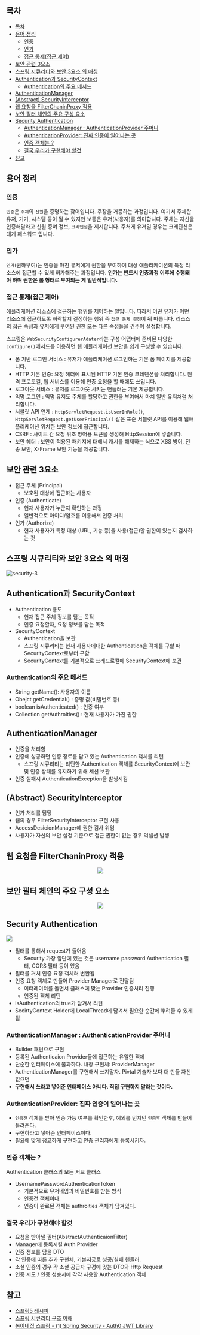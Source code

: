 
## 목차
- [목차](#%EB%AA%A9%EC%B0%A8)
- [용어 정리](#%EC%9A%A9%EC%96%B4-%EC%A0%95%EB%A6%AC)
  - [인증](#%EC%9D%B8%EC%A6%9D)
  - [인가](#%EC%9D%B8%EA%B0%80)
  - [접근 통제(접근 제어)](#%EC%A0%91%EA%B7%BC-%ED%86%B5%EC%A0%9C%EC%A0%91%EA%B7%BC-%EC%A0%9C%EC%96%B4)
- [보안 관련 3요소](#%EB%B3%B4%EC%95%88-%EA%B4%80%EB%A0%A8-3%EC%9A%94%EC%86%8C)
- [스프링 시큐리티와 보안 3요소 의 매칭](#%EC%8A%A4%ED%94%84%EB%A7%81-%EC%8B%9C%ED%81%90%EB%A6%AC%ED%8B%B0%EC%99%80-%EB%B3%B4%EC%95%88-3%EC%9A%94%EC%86%8C-%EC%9D%98-%EB%A7%A4%EC%B9%AD)
- [Authentication과 SecurityContext](#authentication%EA%B3%BC-securitycontext)
  - [Authentication의 주요 메서드](#authentication%EC%9D%98-%EC%A3%BC%EC%9A%94-%EB%A9%94%EC%84%9C%EB%93%9C)
- [AuthenticationManager](#authenticationmanager)
- [(Abstract) SecurityInterceptor](#abstract-securityinterceptor)
- [웹 요청을 FilterChaninProxy 적용](#%EC%9B%B9-%EC%9A%94%EC%B2%AD%EC%9D%84-filterchaninproxy-%EC%A0%81%EC%9A%A9)
- [보안 필터 체인의 주요 구성 요소](#%EB%B3%B4%EC%95%88-%ED%95%84%ED%84%B0-%EC%B2%B4%EC%9D%B8%EC%9D%98-%EC%A3%BC%EC%9A%94-%EA%B5%AC%EC%84%B1-%EC%9A%94%EC%86%8C)
- [Security Authentication](#security-authentication)
  - [AuthenticationManager : AuthenticationProvider 주머니](#authenticationmanager--authenticationprovider-%EC%A3%BC%EB%A8%B8%EB%8B%88)
  - [AuthenticationProvider: 진짜 인증이 일어나는 곳](#authenticationprovider-%EC%A7%84%EC%A7%9C-%EC%9D%B8%EC%A6%9D%EC%9D%B4-%EC%9D%BC%EC%96%B4%EB%82%98%EB%8A%94-%EA%B3%B3)
  - [인증 객체는 ?](#%EC%9D%B8%EC%A6%9D-%EA%B0%9D%EC%B2%B4%EB%8A%94)
  - [결국 우리가 구현해야 할것](#%EA%B2%B0%EA%B5%AD-%EC%9A%B0%EB%A6%AC%EA%B0%80-%EA%B5%AC%ED%98%84%ED%95%B4%EC%95%BC-%ED%95%A0%EA%B2%83)
- [참고](#%EC%B0%B8%EA%B3%A0)

## 용어 정리

### 인증

`인증`은 `주체`의 `신원`을 증명하는 괒어입니다. 주장을 거믕하는 과정입니다. 여기서 주체란 유저, 기기, 시스템 등이 될 수 있지만 보통은 유저(사용자)를 의미합니다. 주체는 자신을 인증해달라고 신원 증며 정보, `크리덴셜`을 제시합니다. 주처게 유저일 경우는 크레딘션은 대게 패스워드 입니다.

### 인가
`인가`(권하부여)는 인증을 마친 유저에게 권한을 부여하여 대상 애플리케이션의 특정 리소스에 접근할 수 있게 허가해주는 과정입니다. **인가는 반드시 인증과정 이후에 수행돼야 하며 권한은 롤 형태로 부여되는 게 일반적입니다.**

### 접근 통제(접근 제어)
애플리케이션 리소스에 접근하는 행위를 제어하는 일입니다. 따라서 어떤 유저가 어떤 리소스에 접근하도록 허락할지 결정하는 행위 즉 `접근 통제 결정`이 뒤 따릅니다. 리소스의 접근 속성과 유저에게 부여된 권한 또는 다른 속성들을 견주어 설정합니다.


스프링은 `WebSecurityConfigurerAdater`라는 구성 어댑터에 준비된 다양한 `configure()`메서드를 이용하면 웹 애플리케이션 보안을 쉽게 구성할 수 있습니다. 

* 폼 기반 로그인 서비스 : 유저가 애플리케이션 로그인하는 기본 폼 페이지를 제공합니다.
* HTTP 기본 인증: 요청 헤더에 표시된 HTTP 기본 인증 크레덴션을 처리합니다. 원격 프로토컬, 웹 서비스를 이용해 인증 요청을 할 때에도 쓰입니다.
* 로그아웃 서비스 : 유저를 로그아웃 시키는 핸들러는 기본 제공합니다.
* 익명 로그인 : 익명 유저도 주체를 할당하고 권한을 부여해서 마치 일반 유저처럼 처리합니다.
* 서블릿 API 연계 : `HttpServletRequest.isUserInRole()`, `HttpServletRequest.getUserPrincipal()` 같은 표준 서블릿 API를 이용해 웹애플리케이션 위치한 보안 정보에 접근합니다.
* CSRF : 사이트 간 요청 위조 방어용 토큰을 생성해 HttpSession에 넣습니다.
* 보안 헤더 : 보안이 적용된 패키지에 대해서 캐시를 해제하는 식으로 XSS 방어, 전송 보안, X-Frame 보안 기능을 제공합니다.

## 보안 관련 3요소

* 접근 주체 (Principal)
  * 보호된 대상에 접근하는 사용자
* 인증 (Authenticate)
  * 현재 사용자가 누군지 확인하는 과정
  * 일반적으로 아이디/암호를 이용해서 인증 처리
* 인가 (Authorize)
  * 현재 사용자가 특정 대상 (URL, 기능 등)을 사용(접근)할 권한이 있는지 검사하는 것

## 스프링 시큐리티와 보안 3요소 의 매칭

![security-3](/assets/security-3.png)

## Authentication과 SecurityContext
* Authentication 용도
  * 현재 접근 주체 정보를 담는 목적
  * 인증 요청할때, 요청 정보를 담는 목적
* SecurityContext
  * Authentication을 보관
  * 스프링 시큐리티는 현재 사용자에대한 Authentication을 객체를 구할 때 SecurityContext로부터 구함
  * SecurityContext를 기본적으로 쓰레드로컬에 SecurityContext에 보관

### Authentication의 주요 메서드
* String getName(): 사용자의 이름
* Obejct getCredential() : 증명 값(비밀번호 등)
* boolean isAuthenticated() : 인증 여부
* Collection<GrantedAuthority> getAuthroities() : 현재 사용자가 가진 권한

## AuthenticationManager
* 인증을 처리함
* 인증에 성공하면 인증 정로를 담고 있는 Authentication 객체를 리턴
  * 스프링 시큐리티는 리턴한 Authentication 객체를 SecurityContext에 보관 및 인증 상태를 유지하기 위해 세션 보관
* 인증 실패시 AuthenticationException을 발생시킴

## (Abstract) SecurityInterceptor
* 인가 처리를 담당
* 웹의 경우 FilterSecurityInterceptor 구현 사용
* AccessDesicionManager에 권한 검사 위임
* 사용자가 자신의 보안 설정 기준으로 접근 권한이 없는 경우 익셉션 발생

## 웹 요청을 FilterChaninProxy 적용

<p align = "center">
  <img src = "/assets/security-FilterChainProxy.png">
</p>

## 보안 필터 체인의 주요 구성 요소
<p align = "center">
  <img src = "/assets/security-authentication-filter.png">
</p>

## Security Authentication

![](/assets/security-flow.png)

* 필터를 통해서 request가 들어옴
  * Security 가장 앞단에 있는 것은  username password Authentication 필터, CORS 필터 등이 있음
* 필터를 거처 인증 요청 객체러 변환됨
* 인증 요청 객체로 만들어 Provider Manager로 전달됨
  * 이터레이터를 돌면서 클래스에 맞는 Provider 인증처리 진행
  * 인증된 객체 리턴
* isAuthentication의 true가 담겨서 리턴
* SecirtyContext Holder에 LocalThread에 담겨서 필요한 순간에 뿌려줄 수 있게됨

### AuthenticationManager : AuthenticationProvider 주머니
* Builder 패턴으로 구현
* 등록된 Authenticaion Provider들에 접근하는 유일한 객체
* 단순한 인터페이스에 불과하다. 내장 구현체: ProviderManager
* AuthenticationManager를 구현해서 쓰지말자. Pivtal 기술자 보다 더 만들 자신 없으면
* **구현해서 쓰라고 넣어준 인터페이스 아니다. 직접 구현하지 말라는 것이다.**

### AuthenticationProvider: 진짜 인증이 일어나는 곳
* `인증전` 객체를 받아 인증 가능 여부를 확인한후, 예외를 던지던 `인증후` 객체를 만들어 돌려준다.
* 구현하라고 넣어준 인터페이스이다.
* 필요에 맞게 정교하게 구현하고 인증 관리자에게 등록시키자.

### 인증 객체는 ?
Authentication 클래스의 모든 서브 클래스

* UsernamePasswordAuthenticationToken 
  * 기본적으로 유저네임과 비밀번호를 받는 방식
  * 인증전 객체이다.
  * 인증이 완료된 객체는 authroities 객체가 담겨있다.

### 결국 우리가 구현해야 할것
* 요청을 받아낼 필터(AbstractAuthenticaionFilter)
* Manager에 등록시킬 Auth Provider
* 인증 정보를 담을 DTO
* 각 인증에 따른 추가 구현체, 기본저긍로 성공/실패 핸들러.
* 소셜 인증의 경우 각 소셜 공급자 구경에 맞는 DTO와 Http Request
* 인증 시도 / 인증 성송시에 각각 사용할 Authentication 객체






## 참고
  * [스프링5 레시피](http://www.hanbit.co.kr/store/books/look.php?p_code=B3859466837)
  * [스프링 시큐리티 구조 이해](https://www.slideshare.net/madvirus/ss-36809454)
  * [봄이네집 스프링 - (1) Spring Security - Auth0 JWT Library](https://www.youtube.com/watch?v=SMZm2aqI_dQ)